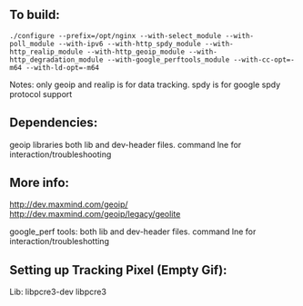 To build:
-------
```
./configure --prefix=/opt/nginx --with-select_module --with-poll_module --with-ipv6 --with-http_spdy_module --with-http_realip_module --with-http_geoip_module --with-http_degradation_module --with-google_perftools_module --with-cc-opt=-m64 --with-ld-opt=-m64
```
Notes:
only geoip and realip is for data tracking.
spdy is for google spdy protocol support


Dependencies:
-------

geoip libraries both lib and dev-header files. command lne for interaction/troubleshooting

More info: 
-------
http://dev.maxmind.com/geoip/
http://dev.maxmind.com/geoip/legacy/geolite

google_perf tools: both lib and dev-header files. command lne for interaction/troubleshotting

Setting up Tracking Pixel (Empty Gif):
-------

Lib:
libpcre3-dev libpcre3
